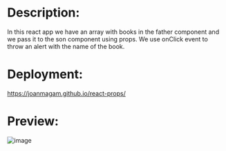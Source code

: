 # Description:
In this react app we have an array with books in the father component and we pass it to the son component using props. We use onClick event to throw an alert with the name of the book.

# Deployment:
https://joanmagam.github.io/react-props/

# Preview:
![image](https://github.com/JoanMaGam/react-props/assets/122151033/f97a1c15-e495-4511-a708-c24085dcacf9)
